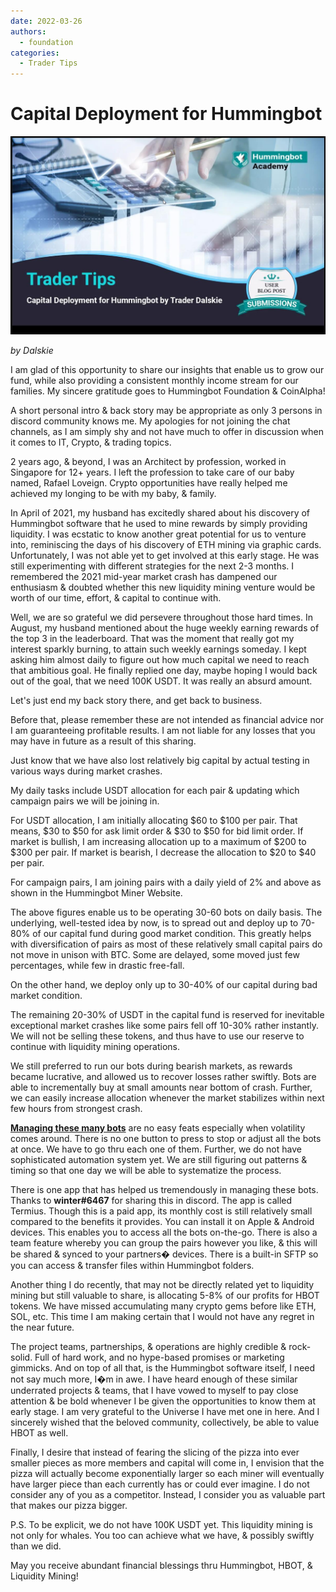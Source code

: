 ```yaml
---
date: 2022-03-26
authors:
  - foundation
categories:
  - Trader Tips
---
```


# Capital Deployment for Hummingbot

![Alt text](image_1.jpg)

*by Dalskie*

I am glad of this opportunity to share our insights that enable us to grow our fund, while also providing a consistent monthly income stream for our families. My sincere gratitude goes to Hummingbot Foundation & CoinAlpha!

A short personal intro & back story may be appropriate as only 3 persons in discord community knows me. My apologies for not joining the chat channels, as I am simply shy and not have much to offer in discussion when it comes to IT, Crypto, & trading topics.

2 years ago, & beyond, I was an Architect by profession, worked in Singapore for 12+ years. I left the profession to take care of our baby named, Rafael Loveign. Crypto opportunities have really helped me achieved my longing to be with my baby, & family.

In April of 2021, my husband has excitedly shared about his discovery of Hummingbot software that he used to mine rewards by simply providing liquidity. I was ecstatic to know another great potential for us to venture into, reminiscing the days of his discovery of ETH mining via graphic cards. Unfortunately, I was not able yet to get involved at this early stage. He was still experimenting with different strategies for the next 2-3 months. I remembered the 2021 mid-year market crash has dampened our enthusiasm & doubted whether this new liquidity mining venture would be worth of our time, effort, & capital to continue with.


<!-- more -->


Well, we are so grateful we did persevere throughout those hard times. In August, my husband mentioned about the huge weekly earning rewards of the top 3 in the leaderboard. That was the moment that really got my interest sparkly burning, to attain such weekly earnings someday. I kept asking him almost daily to figure out how much capital we need to reach that ambitious goal. He finally replied one day, maybe hoping I would back out of the goal, that we need 100K USDT. It was really an absurd amount.

Let's just end my back story there, and get back to business.

Before that, please remember these are not intended as financial advice nor I am guaranteeing profitable results. I am not liable for any losses that you may have in future as a result of this sharing.

Just know that we have also lost relatively big capital by actual testing in various ways during market crashes.

My daily tasks include USDT allocation for each pair & updating which campaign pairs we will be joining in.

For USDT allocation, I am initially allocating $60 to $100 per pair. That means, $30 to $50 for ask limit order & $30 to $50 for bid limit order. If market is bullish, I am increasing allocation up to a maximum of $200 to $300 per pair. If market is bearish, I decrease the allocation to $20 to $40 per pair.

For campaign pairs, I am joining pairs with a daily yield of 2% and above as shown in the Hummingbot Miner Website.

The above figures enable us to be operating 30-60 bots on daily basis. The underlying, well-tested idea by now, is to spread out and deploy up to 70-80% of our capital fund during good market condition. This greatly helps with diversification of pairs as most of these relatively small capital pairs do not move in unison with BTC. Some are delayed, some moved just few percentages, while few in drastic free-fall.

On the other hand, we deploy only up to 30-40% of our capital during bad market condition.

The remaining 20-30% of USDT in the capital fund is reserved for inevitable exceptional market crashes like some pairs fell off 10-30% rather instantly. We will not be selling these tokens, and thus have to use our reserve to continue with liquidity mining operations.

We still preferred to run our bots during bearish markets, as rewards became lucrative, and allowed us to recover losses rather swiftly. Bots are able to incrementally buy at small amounts near bottom of crash. Further, we can easily increase allocation whenever the market stabilizes within next few hours from strongest crash.

[**Managing these many bots**](https://1drv.ms/x/s!AtqW4_9PjvHQddBrajcKypkxWEM?e=t12oBY&ref=blog.hummingbot.org) are no easy feats especially when volatility comes around. There is no one button to press to stop or adjust all the bots at once. We have to go thru each one of them. Further, we do not have sophisticated automation system yet. We are still figuring out patterns & timing so that one day we will be able to systematize the process.

There is one app that has helped us tremendously in managing these bots. Thanks to ****winter#6467**** for sharing this in discord. The app is called Termius. Though this is a paid app, its monthly cost is still relatively small compared to the benefits it provides. You can install it on Apple & Android devices. This enables you to access all the bots on-the-go. There is also a team feature whereby you can group the pairs however you like, & this will be shared & synced to your partners� devices. There is a built-in SFTP so you can access & transfer files within Hummingbot folders.

Another thing I do recently, that may not be directly related yet to liquidity mining but still valuable to share, is allocating 5-8% of our profits for HBOT tokens. We have missed accumulating many crypto gems before like ETH, SOL, etc. This time I am making certain that I would not have any regret in the near future.

The project teams, partnerships, & operations are highly credible & rock-solid. Full of hard work, and no hype-based promises or marketing gimmicks. And on top of all that, is the Hummingbot software itself, I need not say much more, I�m in awe. I have heard enough of these similar underrated projects & teams, that I have vowed to myself to pay close attention & be bold whenever I be given the opportunities to know them at early stage. I am very grateful to the Universe I have met one in here. And I sincerely wished that the beloved community, collectively, be able to value HBOT as well.

Finally, I desire that instead of fearing the slicing of the pizza into ever smaller pieces as more members and capital will come in, I envision that the pizza will actually become exponentially larger so each miner will eventually have larger piece than each currently has or could ever imagine. I do not consider any of you as a competitor. Instead, I consider you as valuable part that makes our pizza bigger.

P.S. To be explicit, we do not have 100K USDT yet. This liquidity mining is not only for whales. You too can achieve what we have, & possibly swiftly than we did.

May you receive abundant financial blessings thru Hummingbot, HBOT, & Liquidity Mining!


